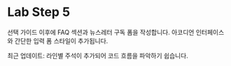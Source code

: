 # Lab Step 5

선택 가이드 이후에 FAQ 섹션과 뉴스레터 구독 폼을 작성합니다. 아코디언 인터페이스와 간단한 입력 폼 스타일이 추가됩니다.

최근 업데이트: 라인별 주석이 추가되어 코드 흐름을 파악하기 쉽습니다.
